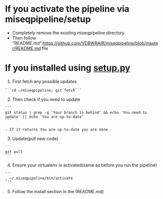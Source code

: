 # If you activate the pipeline via miseqpipeline/setup

  - Completely remove the existing miseqpipeline directory. 
  - Then follow "README.md":https://github.com/VDBWRAIR/miseqpipeline/blob/master/README.md file

# If you installed using [setup.py](setup.py)

  1. First fetch any possible updates

    ```cd ~/miseqpipeline; git fetch```

  2. Then check if you need to update

    ```
    git status | grep -q 'Your branch is behind' && echo 'You need to update' || echo 'You are up-to-date'
    ```
    
    - If it returns You are up-to-date you are done

  3. Update(pull new code)

    ```
    git pull
    ```
    
  4. Ensure your virtualenv is activated(same as before you run the pipeline)

    ```
    . ~/.miseqpipeline/bin/activate
    ```
    
  5. Follow the install section in the (README.md)
